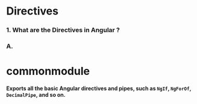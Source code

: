 # Directives

### 1. What are the Directives in Angular ? 
### A. 


# commonmodule 
 #### Exports all the basic Angular directives and pipes, such as `NgIf`, `NgForOf`, `DecimalPipe`, and so on. 
